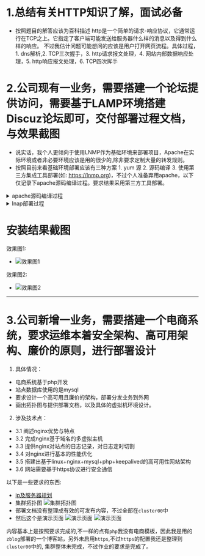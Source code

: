 # 1.总结有关HTTP知识了解，面试必备
- 按照题目的解答应该为百科描述 http是一个简单的请求-响应协议，它通常运行在TCP之上。它指定了客户端可能发送给服务器什么样的消息以及得到什么样的响应。 不过我估计问题可能想问的应该是用户打开网页流程。具体过程，1. dns解析,2. TCP三次握手，3. http请求报文处理，4. 网站内部数据响应处理，5. http响应报文处理，6. TCP四次挥手 

# 2.公司现有一业务，需要搭建一个论坛提供访问，需要基于LAMP环境搭建Discuz论坛即可，交付部署过程文档，与效果截图
- 说实话，我个人更倾向于使用LNMP作为基础环境来部署项目，Apache在实际环境或者非必要环境应该是用的很少的,除非要求定制大量的转发规则。
- 按照目前来看基础环境部署应该有三种方案 1. yum 源 2. 源码编译 3. 使用第三方集成工具部署(如: https://lnmp.org)，不过个人准备弃用apache，以下仅记录下apache源码编译过程。要求结果采用第三方工具部署。

<details>
<summary> apache源码编译过程  </summary>

```bash
$> mkdir /opt/softsrc 
$> useradd -u 1010 -d /var/ftproot -s /sbin/nologin www  
$> yum install gcc gcc-c++ expat-devel openldap-devel openssl-devel libnghttp2-devel libxml2-devel 

$> wget http://apache.mirrors.pair.com//apr/apr-1.7.0.tar.gz
$> tar -xzf apr-1.7.0.tar.gz && cd apr-1.7.0
$> ./configure --prefix=/opt/apr-1.7.0 
$> make -j4 && make  install
$> ln -s /opt/apr-1.7.0 /opt/apr

# 需要优先安装 libxml2-devel，不然这而不会报错，但后续http编译会报错 
$> wget http://mirrors.advancedhosters.com/apache//apr/apr-util-1.6.1.tar.gz
$> tar -xzf apr-util-1.6.1.tar.gz && cd apr-util-1.6.1 
$> ./configure --prefix=/opt/apr-util-1.6.1 --with-ldap --with-apr=/opt/apr/bin/apr-1-config
$> make -j4 && make  install
$> ln -s /opt/apr-util-1.6.1 /opt/apr-util 


$> wget https://ftp.pcre.org/pub/pcre/pcre-8.44.tar.gz
$> tar -xzf pcre-8.44.tar.gz && cd pcre-8.44/
$> ./configure --prefix=/opt/pcre-8.44 
$> make -j4 && make  install
$> ln -s /opt/pcre-8.44 /opt/pcre

$> wget https://apache.cs.utah.edu//httpd/httpd-2.4.46.tar.gz
$> tar -xzf httpd-2.4.46.tar.gz && cd httpd-2.4.46 

# 修改apache版本相关信息 
# 第40-47行 
$> vim include/ap_release.h
######
#define AP_SERVER_BASEVENDOR "IIS"
#define AP_SERVER_BASEPROJECT "IIS HTTP Server"
#define AP_SERVER_BASEPRODUCT "IIS"

#define AP_SERVER_MAJORVERSION_NUMBER 7
#define AP_SERVER_MINORVERSION_NUMBER 0
#define AP_SERVER_PATCHLEVEL_NUMBER   0
#define AP_SERVER_DEVBUILD_BOOLEAN    0
######

# 35行 
$> vim os/unix/os.h 
#define PLATFORM "win32"

$> ./configure --prefix=/opt/httpd-2.4.46 \
--sysconfdir=/opt/httpd-2.4.46/config \
--with-pcre=/opt/pcre \
--with-apr=/opt/apr \
--with-apr-util=/opt/apr-util/ \
--enable-http2 \
--enable-so \
--enable-dav \
--enable-ssl \
--enable-cgi \
--enable-rewrite \
--enable-ldap \
--enable-authnz-ldap \
--with-zlib \
--enable-modules=all \
--enable-mpms-shared=all \
--with-mpm=event

# --sysconfdir=/opt/apache/etc      指定配置文件存放位置 
# --with-pcre=/opt/pcre             启用正则表达式
# --with-apr=/opt/apr               Apache可移植运行时(APR)是httpd源码的一部分并会自动与httpd一起创建。如果你想使用一个已经存在的APR ，就必须在这里指定apr-config脚本的路径。用于提升socket调用,在不使用apr的时候，一个线程同一时间只能处理一个用户,势必造成阻塞，因此生产环境一定需要配置 
# --with-apr-util=/opt/apr-util/    Apache可移植运行时工具包(APU)是httpd源码的一部分并会自动与httpd一起创建。如果你想使用一个已经存在的APU ，就必须在这里指定apu-config脚本的路径。
# --enable-http2                    启用http2支持
# --enable-so                       允许运行时加载DSO模块
# --enable-dav                      启用davweb支持
# --enable-ssl                      ssl/tls支持
# --enable-cgi                      cgi脚本支持
# --enable-rewrite                  重写支持
# --enable-ldap                     启用LDAP
# --enable-authnz-ldap              启用LDAP（需与--enable-ldap同时使用）
# --with-zlib                       支持zlib库
# --enable-modules=all              启用大多数常用模块
# --enable-mpms-shared=all          启用MPM支持的所有模式
# --with-mpm=event                  设置默认MPM为event

$> ln -s /opt/httpd-2.4.46 /opt/httpd 
$> cp /opt/httpd/bin/apachectl /etc/init.d/httpd
$> systemctl daemon-reload 
$> systemctl start httpd
```

</details>


<details>
<summary> lnap部署过程 </summary>

```bash
$> mkdir /opt/softsrc && cd /opt/softsrc 
$> wget http://soft.vpser.net/lnmp/lnmp1.7.tar.gz
$> tar -xzf lnmp1.7.tar.gz && cd lnmp1.7
$> ./install.sh lamp
+------------------------------------------------------------------------+
|          LNMP V1.7 for CentOS Linux Server, Written by Licess          |
+------------------------------------------------------------------------+
|        A tool to auto-compile & install LNMP/LNMPA/LAMP on Linux       |
+------------------------------------------------------------------------+
|           For more information please visit https://lnmp.org           |
+------------------------------------------------------------------------+
You have 11 options for your DataBase install.
1: Install MySQL 5.1.73
2: Install MySQL 5.5.62 (Default)
3: Install MySQL 5.6.48
4: Install MySQL 5.7.30
5: Install MySQL 8.0.20
6: Install MariaDB 5.5.68
7: Install MariaDB 10.1.45
8: Install MariaDB 10.2.32
9: Install MariaDB 10.3.23
10: Install MariaDB 10.4.13
0: DO NOT Install MySQL/MariaDB
Enter your choice (1, 2, 3, 4, 5, 6, 7, 8, 9, 10 or 0): 4               #<< mysql选择 
You will install MySQL 5.7.30
===========================
Please setup root password of MySQL.
Please enter: mysql#123123
MySQL root password: mysql#123123                                       # << mysql root 密码
===========================
Do you want to enable or disable the InnoDB Storage Engine?
Default enable,Enter your choice [Y/n]: y
You will enable the InnoDB Storage Engine
===========================
You have 9 options for your PHP install.
1: Install PHP 5.2.17
2: Install PHP 5.3.29
3: Install PHP 5.4.45
4: Install PHP 5.5.38
5: Install PHP 5.6.40 (Default)
6: Install PHP 7.0.33
7: Install PHP 7.1.33
8: Install PHP 7.2.33
9: Install PHP 7.3.21
10: Install PHP 7.4.9
Enter your choice (1, 2, 3, 4, 5, 6, 7, 8, 9, 10): 5                    #<< php 版本选择 
You will install PHP 5.6.40
===========================
You have 3 options for your Memory Allocator install.
1: Don\'t install Memory Allocator. (Default)
2: Install Jemalloc
3: Install TCMalloc
Enter your choice (1, 2 or 3):                                          # 额外选项
No input,You will not install Memory Allocator.
===========================
Please enter Administrator Email Address: 
Administrator Email Address will set to webmaster@example.com!
===========================
You have 2 options for your Apache install.
1: Install Apache 2.2.34
2: Install Apache 2.4.46 (Default)
Enter your choice (1 or 2):                                             # apache选项 
...
# 回车等待安装完成  
# 完成时候脚本可能卡住，直接ctrl+c 关闭即可 

# 站点部署 
$> lamp vhost add       # 然后根据提示完成服务器基础环境安装 
$> lamp apache restart   # 完成后重启apache  

# 上传discuz代码upload目录到上配置位置,并修改文件所属为lnmp默认用户www (https://gitee.com/3dming/DiscuzL/attach_files )
# 然后本的hosts解析域名(个人演示: discuz.0x5c0f.fun),浏览器访问http://discuz.0x5c0f.fun/install/index.php，按照步骤完成程序安装  

```
</details>

# 安装结果截图

效果图1: 
- ![效果图1](./attach/discuz1.png)

效果图2: 
- ![效果图2](./attach/discuz2.png)

---- 

# 3.公司新增一业务，需要搭建一个电商系统，要求运维本着安全架构、高可用架构、廉价的原则，进行部署设计
1. 具体情况：
- 电商系统基于php开发
- 站点数据库使用的是mysql
- 要求设计一个高可用且廉价的架构，部署分发业务到外网
- 画出拓扑图与提供部署文档，以及具体的虚拟机环境设计。

2. 涉及技术点：
- 3.1 阐述nginx优势与特点
- 3.2 完成nginx基于域名的多虚拟主机
- 3.3 提供nginx对站点的日志记录，对日志定时切割
- 3.4 对nginx进行基本的性能优化
- 3.5 搭建出基于linux+nginx+mysql+php+keepalived的高可用性网站架构
- 3.6 网站需要基于https协议进行安全通信



以下是一些要求的东西:
- [ip及服务器规划](./cluster00/cluster规划.md)
- 集群拓扑图 ![集群拓扑图](./attach/cluster00.png)
- 部署文档没有整理成有效的可发布内容，不过全部在`cluster00`中
- 然后这个是演示页面 ![演示页面](./attach/z1.png) ![演示页面](./attach/z2.png)

内容基本上是按照要求完成的,不一样的点有`php`我没有电商模板，因此我是用的`zblog`部署的一个博客站，另外未启用`https`,不过`https`的配置我还是整理到`cluster00`中的, 集群整体未完成，不过作业的要求是完成了。